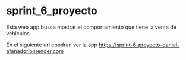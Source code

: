 # sprint_6_proyecto

Esta web app busca mostrar el comportamiento que tiene la venta de vehiculos

En el siguiente url epodran ver la app
https://sprint-6-proyecto-daniel-afanador.onrender.com

